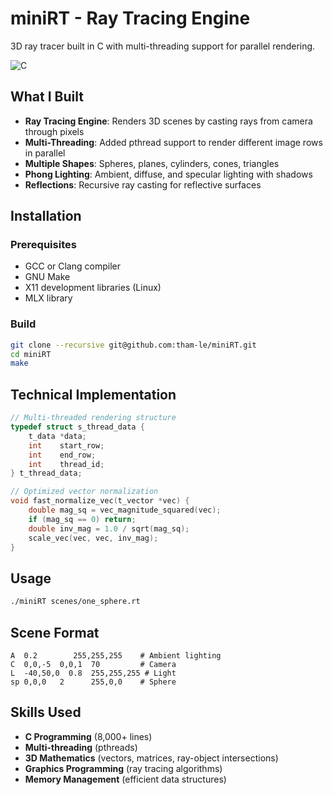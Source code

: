 # miniRT - Ray Tracing Engine

3D ray tracer built in C with multi-threading support for parallel rendering.

![C](https://img.shields.io/badge/C-00599C?style=for-the-badge&logo=c&logoColor=white)

## What I Built

- **Ray Tracing Engine**: Renders 3D scenes by casting rays from camera through pixels
- **Multi-Threading**: Added pthread support to render different image rows in parallel
- **Multiple Shapes**: Spheres, planes, cylinders, cones, triangles
- **Phong Lighting**: Ambient, diffuse, and specular lighting with shadows
- **Reflections**: Recursive ray casting for reflective surfaces

## Installation

### Prerequisites
- GCC or Clang compiler
- GNU Make
- X11 development libraries (Linux)
- MLX library

### Build
```bash
git clone --recursive git@github.com:tham-le/miniRT.git
cd miniRT
make
```

## Technical Implementation

```c
// Multi-threaded rendering structure
typedef struct s_thread_data {
    t_data *data;
    int    start_row;
    int    end_row;
    int    thread_id;
} t_thread_data;

// Optimized vector normalization
void fast_normalize_vec(t_vector *vec) {
    double mag_sq = vec_magnitude_squared(vec);
    if (mag_sq == 0) return;
    double inv_mag = 1.0 / sqrt(mag_sq);
    scale_vec(vec, vec, inv_mag);
}
```

## Usage

```bash
./miniRT scenes/one_sphere.rt
```

## Scene Format
```
A  0.2        255,255,255    # Ambient lighting
C  0,0,-5  0,0,1  70         # Camera
L  -40,50,0  0.8  255,255,255 # Light
sp 0,0,0   2      255,0,0    # Sphere
```

## Skills Used
- **C Programming** (8,000+ lines)
- **Multi-threading** (pthreads) 
- **3D Mathematics** (vectors, matrices, ray-object intersections)
- **Graphics Programming** (ray tracing algorithms)
- **Memory Management** (efficient data structures) 
